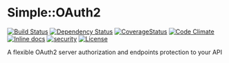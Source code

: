 # Simple::OAuth2
[![Build Status](https://travis-ci.org/0bman/simple_oauth2.svg?branch=master)](https://travis-ci.org/0bman/simple_oauth2)
[![Dependency Status](https://gemnasium.com/badges/github.com/0bman/simple_oauth2.svg)](https://gemnasium.com/github.com/0bman/simple_oauth2)
[![CoverageStatus](https://coveralls.io/repos/github/0bman/simple_oauth2/badge.svg?branch=master)](https://coveralls.io/github/0bman/simple_oauth2?branch=master)
[![Code Climate](https://codeclimate.com/github/0bman/simple_oauth2/badges/gpa.svg)](https://codeclimate.com/github/0bman/simple_oauth2)
[![Inline docs](http://inch-ci.org/github/0bman/simple_oauth2.svg?branch=master)](http://inch-ci.org/github/0bman/simple_oauth2)
[![security](https://hakiri.io/github/0bman/simple_oauth2/master.svg)](https://hakiri.io/github/0bman/simple_oauth2/master)
[![License](https://img.shields.io/github/license/mashape/apistatus.svg)](https://github.com/0bman/simple_oauth2/blob/master/LICENSE)

A flexible OAuth2 server authorization and endpoints protection to your API
